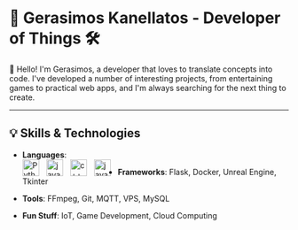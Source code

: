 # 🚀 Gerasimos Kanellatos - Developer of Things 🛠️

👋 Hello! I'm Gerasimos, a developer that loves to translate concepts into code. 
   I've developed a number of interesting projects, from entertaining games to practical web apps, and I'm always searching for the next thing to create.

---




## 💡 Skills & Technologies

- **Languages**: </br>
            <img align="left" alt="Python" width="30px" style="padding-right:10px;" src="https://cdn.jsdelivr.net/gh/devicons/devicon@latest/icons/python/python-original.svg"  />
            <img align="left" alt="javascript" width="30px" style="padding-right:10px;" src="https://cdn.jsdelivr.net/gh/devicons/devicon@latest/icons/javascript/javascript-original.svg"   />
            <img align="left" alt="c++" width="30px" style="padding-right:10px;" src="https://cdn.jsdelivr.net/gh/devicons/devicon@latest/icons/cplusplus/cplusplus-original.svg"  />
            <img align="left" alt="java" width="30px" style="padding-right:10px;" src="https://cdn.jsdelivr.net/gh/devicons/devicon@latest/icons/java/java-original.svg"  />
            
- **Frameworks**: Flask, Docker, Unreal Engine, Tkinter
- **Tools**: FFmpeg, Git, MQTT, VPS, MySQL
- **Fun Stuff**: IoT, Game Development, Cloud Computing

<!--
**GerasimosKan/GerasimosKan** is a ✨ _special_ ✨ repository because its `README.md` (this file) appears on your GitHub profile.

Here are some ideas to get you started:

- 🔭 I’m currently working on ...
- 🌱 I’m currently learning ...
- 👯 I’m looking to collaborate on ...
- 🤔 I’m looking for help with ...
- 💬 Ask me about ...
- 📫 How to reach me: ...
- 😄 Pronouns: ...
- ⚡ Fun fact: ...
-->
